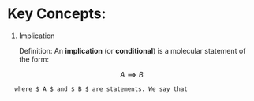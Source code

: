 # Key Concepts:

1. Implication

     Definition: An **implication** (or **conditional**) is a molecular statement of the form:

$$ A \implies B $$

      where $ A $ and $ B $ are statements. We say that

